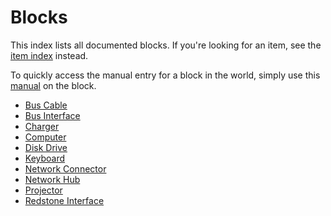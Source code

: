 # Blocks
This index lists all documented blocks. If you're looking for an item, see the [item index](../item/index.md) instead.

To quickly access the manual entry for a block in the world, simply use this [manual](../item/manual.md) on the block.

- [Bus Cable](bus_cable.md)
- [Bus Interface](bus_interface.md)
- [Charger](charger.md)
- [Computer](computer.md)
- [Disk Drive](disk_drive.md)
- [Keyboard](keyboard.md)
- [Network Connector](network_connector.md)
- [Network Hub](network_hub.md)
- [Projector](projector.md)
- [Redstone Interface](redstone_interface.md)
